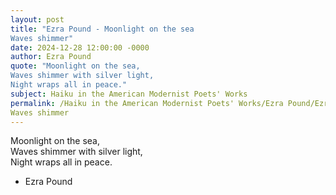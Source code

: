 ```yaml
---
layout: post
title: "Ezra Pound - Moonlight on the sea  
Waves shimmer"
date: 2024-12-28 12:00:00 -0000
author: Ezra Pound
quote: "Moonlight on the sea,  
Waves shimmer with silver light,  
Night wraps all in peace."
subject: Haiku in the American Modernist Poets' Works
permalink: /Haiku in the American Modernist Poets' Works/Ezra Pound/Ezra Pound - Moonlight on the sea  
Waves shimmer
---
```


Moonlight on the sea,  
Waves shimmer with silver light,  
Night wraps all in peace.

- Ezra Pound

